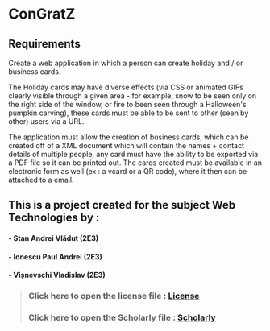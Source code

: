 # ConGratZ

## Requirements
>
Create a web application in which a person can create holiday and / or business cards.
>
The Holiday cards may have diverse effects (via CSS or animated GIFs clearly visible through a given area - for example, snow to be seen only on the right side of the window, or fire to been seen through a Halloween's pumpkin carving), these cards must be able to be sent to other (seen by other) users via a URL.
>
The application must allow the creation of business cards, which can be created off of a XML document which will contain the names + contact details of multiple people, any card must have the ability to be exported via a PDF file so it can be printed out. The cards created must be available in an electronic form as well (ex : a vcard or a QR code), where it then can be attached to a email.  

## This is a project created for the subject Web Technologies by :
#### - Stan Andrei Vlăduț  (2E3)
#### - Ionescu Paul Andrei (2E3)
#### - Vișnevschi Vladislav  (2E3)


>### Click here to open the license file : [License](./others/License.md)
>### Click here to open the Scholarly file : [Scholarly](./html/Scholarly.html)
